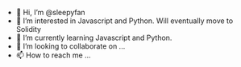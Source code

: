 - 👋 Hi, I’m @sleepyfan
- 👀 I’m interested in Javascript and Python. Will eventually move to Solidity
- 🌱 I’m currently learning Javascript and Python.
- 💞️ I’m looking to collaborate on ...
- 📫 How to reach me ...

<!---
sleepyfan/sleepyfan is a ✨ special ✨ repository because its `README.md` (this file) appears on your GitHub profile.
You can click the Preview link to take a look at your changes.
--->
